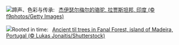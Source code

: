 ![](https://www.bing.com/th?id=OHR.PushkarFair_ZH-CN2069143641_UHD.jpg&w=1000)蹄声、色彩与传承:&nbsp;&ensp;[杰伊瑟尔梅尔的骆驼, 拉贾斯坦邦, 印度 (© f9photos/Getty Images)](https://www.bing.com/th?id=OHR.PushkarFair_ZH-CN2069143641_UHD.jpg)
<br><br/>
![](https://www.bing.com/th?id=OHR.FanalForest_EN-US4405104404_UHD.jpg&w=1000)Rooted in time:&nbsp;&ensp;[Ancient til trees in Fanal Forest, island of Madeira, Portugal (© Lukas Jonaitis/Shutterstock)](https://www.bing.com/th?id=OHR.FanalForest_EN-US4405104404_UHD.jpg)
<br><br/>
